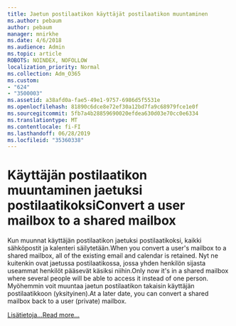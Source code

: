 ```yaml
---
title: Jaetun postilaatikon käyttäjät postilaatikon muuntaminen
ms.author: pebaum
author: pebaum
manager: mnirkhe
ms.date: 4/6/2018
ms.audience: Admin
ms.topic: article
ROBOTS: NOINDEX, NOFOLLOW
localization_priority: Normal
ms.collection: Adm_O365
ms.custom:
- "624"
- "3500003"
ms.assetid: a38afd0a-fae5-49e1-9757-6986d5f5531e
ms.openlocfilehash: 81890c6dce8e72ef30a12bd7fa9c68979fce1e0f
ms.sourcegitcommit: 5fb7a4b28859690020efdea630d03e70cc0e6334
ms.translationtype: MT
ms.contentlocale: fi-FI
ms.lasthandoff: 06/28/2019
ms.locfileid: "35360338"
---
```

# <a name="convert-a-user-mailbox-to-a-shared-mailbox"></a><span data-ttu-id="a0d10-102">Käyttäjän postilaatikon muuntaminen jaetuksi postilaatikoksi</span><span class="sxs-lookup"><span data-stu-id="a0d10-102">Convert a user mailbox to a shared mailbox</span></span>

<span data-ttu-id="a0d10-103">Kun muunnat käyttäjän postilaatikon jaetuksi postilaatikoksi, kaikki sähköpostit ja kalenteri säilytetään.</span><span class="sxs-lookup"><span data-stu-id="a0d10-103">When you convert a user's mailbox to a shared mailbox, all of the existing email and calendar is retained.</span></span> <span data-ttu-id="a0d10-104">Nyt ne kuitenkin ovat jaetussa postilaatikossa, jossa yhden henkilön sijasta useammat henkilöt pääsevät käsiksi niihin.</span><span class="sxs-lookup"><span data-stu-id="a0d10-104">Only now it's in a shared mailbox where several people will be able to access it instead of one person.</span></span> <span data-ttu-id="a0d10-105">Myöhemmin voit muuntaa jaetun postilaatikon takaisin käyttäjän postilaatikkoon (yksityinen).</span><span class="sxs-lookup"><span data-stu-id="a0d10-105">At a later date, you can convert a shared mailbox back to a user (private) mailbox.</span></span>
  
[<span data-ttu-id="a0d10-106">Lisätietoja...</span><span class="sxs-lookup"><span data-stu-id="a0d10-106">Read more...</span></span>](https://support.office.com/article/2e122487-e1f5-4f26-ba41-5689249d93ba)
  